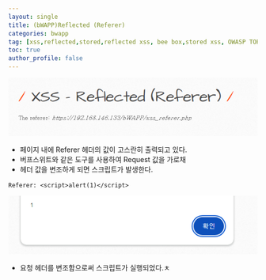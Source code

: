 ```yaml
---
layout: single
title: (bWAPP)Reflected (Referer)
categories: bwapp
tag: [xss,reflected,stored,reflected xss, bee box,stored xss, OWASP TOP 10, OWASP, bwapp, dom xss]
toc: true
author_profile: false
---
```


![그림 1-1](/assets/image/bwapp/xss/Reflected%20(Referer)-archive/image.png)
- 페이지 내에 Referer 헤더의 값이 고스란히 출력되고 있다.
- 버프스위트와 같은 도구를 사용하여 Request 값을 가로채
- 헤더 값을 변조하게 되면 스크립트가 발생한다.

```
Referer: <script>alert(1)</script>
```

![그림 1-1](/assets/image/bwapp/xss/Reflected%20(Referer)-archive/image-1.png)
- 요청 헤더를 변조함으로써 스크립트가 실행되었다.ㅊ